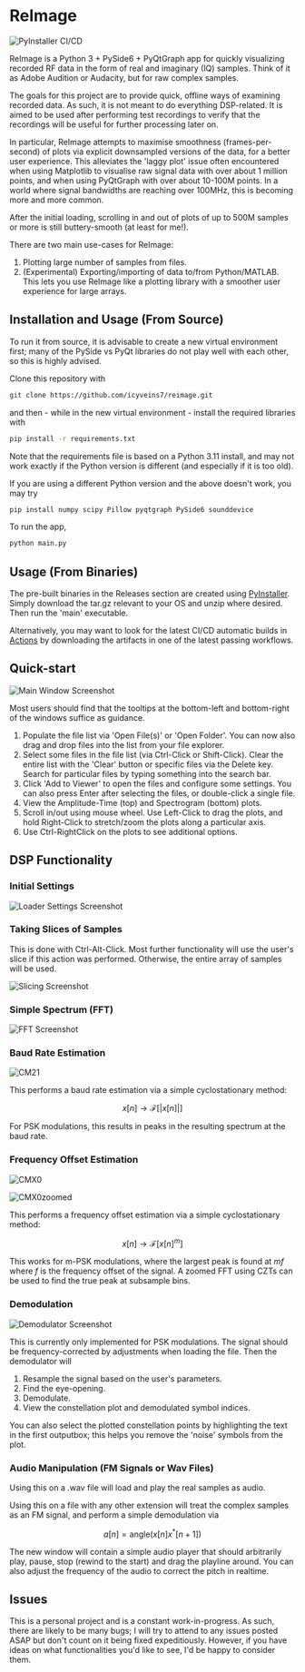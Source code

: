 # ReImage 

![PyInstaller CI/CD](https://github.com/icyveins7/reimage/actions/workflows/main.yaml/badge.svg)

ReImage is a Python 3 + PySide6 + PyQtGraph app for quickly visualizing recorded RF data in the form of real and imaginary (IQ) samples. Think of it as Adobe Audition or Audacity, but for raw complex samples.

The goals for this project are to provide quick, offline ways of examining recorded data. As such, it is not meant to do everything DSP-related. It is aimed to be used after performing test recordings to verify that the recordings will be useful for further processing later on.

In particular, ReImage attempts to maximise smoothness (frames-per-second) of plots via explicit downsampled versions of the data, for a better user experience. This alleviates the 'laggy plot' issue often encountered when using Matplotlib to visualise raw signal data with over about 1 million points, and when using PyQtGraph with over about 10-100M points. In a world where signal bandwidths are reaching over 100MHz, this is becoming more and more common.

After the initial loading, scrolling in and out of plots of up to 500M samples or more is still buttery-smooth (at least for me!).

There are two main use-cases for ReImage:

1. Plotting large number of samples from files.
2. (Experimental) Exporting/importing of data to/from Python/MATLAB. This lets you use ReImage like a plotting library with a smoother user experience for large arrays.

## Installation and Usage (From Source)

To run it from source, it is advisable to create a new virtual environment first; many of the PySide vs PyQt libraries do not play well with each other, so this is highly advised.

Clone this repository with

```bash
git clone https://github.com/icyveins7/reimage.git
```

and then - while in the new virtual environment - install the required libraries with

```bash
pip install -r requirements.txt
```

Note that the requirements file is based on a Python 3.11 install, and may not work exactly if the Python version is different (and especially if it is too old).

If you are using a different Python version and the above doesn't work, you may try

```bash
pip install numpy scipy Pillow pyqtgraph PySide6 sounddevice
```

To run the app,

```bash
python main.py
```

## Usage (From Binaries)

The pre-built binaries in the Releases section are created using [PyInstaller](https://github.com/pyinstaller/pyinstaller). Simply download the tar.gz relevant to your OS and unzip where desired. Then run the 'main' executable.

Alternatively, you may want to look for the latest CI/CD automatic builds in [Actions](https://github.com/icyveins7/reimage/actions) by downloading the artifacts in one of the latest passing workflows.

## Quick-start

![Main Window Screenshot](screenshots/mainwindow.jpg)

Most users should find that the tooltips at the bottom-left and bottom-right of the windows suffice as guidance.

1. Populate the file list via 'Open File(s)' or 'Open Folder'. You can now also drag and drop files into the list from your file explorer.
2. Select some files in the file list (via Ctrl-Click or Shift-Click). Clear the entire list with the 'Clear' button or specific files via the Delete key. Search for particular files by typing something into the search bar.
4. Click 'Add to Viewer' to open the files and configure some settings. You can also press Enter after selecting the files, or double-click a single file.
5. View the Amplitude-Time (top) and Spectrogram (bottom) plots. 
6. Scroll in/out using mouse wheel. Use Left-Click to drag the plots, and hold Right-Click to stretch/zoom the plots along a particular axis.
7. Use Ctrl-RightClick on the plots to see additional options.

## DSP Functionality

### Initial Settings

![Loader Settings Screenshot](screenshots/loader.jpg)

### Taking Slices of Samples

This is done with Ctrl-Alt-Click. Most further functionality will use the user's slice if this action was performed. Otherwise, the entire array of samples will be used.

![Slicing Screenshot](screenshots/slice.jpg)

### Simple Spectrum (FFT)

![FFT Screenshot](screenshots/fft.jpg)

### Baud Rate Estimation

![CM21](screenshots/cm21.png)

This performs a baud rate estimation via a simple cyclostationary method:

$$
x[n] \rightarrow \mathcal{F} [|x[n]|]
$$

For PSK modulations, this results in peaks in the resulting spectrum at the baud rate.

### Frequency Offset Estimation

![CMX0](screenshots/cmx0.png)

![CMX0zoomed](screenshots/cmx0zoomed.png)

This performs a frequency offset estimation via a simple cyclostationary method:

$$
x[n] \rightarrow \mathcal{F}[x[n]^m]
$$

This works for m-PSK modulations, where the largest peak is found at $mf$ where $f$ is the frequency offset of the signal. A zoomed FFT using CZTs can be used to find the true peak at subsample bins.

### Demodulation

![Demodulator Screenshot](screenshots/demodulator.png)

This is currently only implemented for PSK modulations. The signal should be frequency-corrected by adjustments when loading the file. Then the demodulator will

1. Resample the signal based on the user's parameters.
2. Find the eye-opening.
3. Demodulate.
4. View the constellation plot and demodulated symbol indices.

You can also select the plotted constellation points by highlighting the text in the first outputbox; this helps you remove the 'noise' symbols from the plot.

### Audio Manipulation (FM Signals or Wav Files)

Using this on a .wav file will load and play the real samples as audio.

Using this on a file with any other extension will treat the complex samples as an FM signal, and perform a simple demodulation via

$$
a[n] = \text{angle}(x[n] x^*[n+1])
$$

The new window will contain a simple audio player that should arbitrarily play, pause, stop (rewind to the start) and drag the playline around. You can also adjust the frequency of the audio to correct the pitch in realtime.


## Issues

This is a personal project and is a constant work-in-progress. As such, there are likely to be many bugs; I will try to attend to any issues posted ASAP but don't count on it being fixed expeditiously. However, if you have ideas on what functionalities you'd like to see, I'd be happy to consider them.

